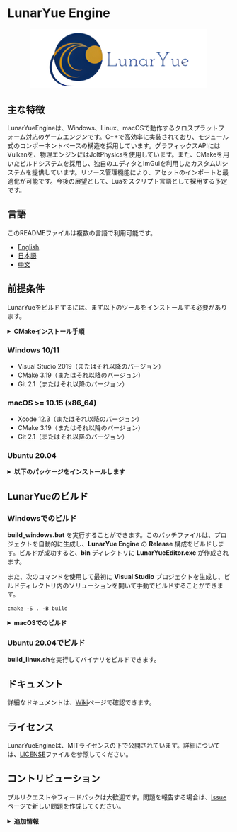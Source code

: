 ﻿# LunarYue Engine

<p align="center">
    <img src="engine/source/editor/resource/LunarYueEngine.png" width="400" alt="LunarYue Engineのロゴ">
  </a>
</p>

## 主な特徴


LunarYueEngineは、Windows、Linux、macOSで動作するクロスプラットフォーム対応のゲームエンジンです。C++で高効率に実装されており、モジュール式のコンポーネントベースの構造を採用しています。グラフィックスAPIにはVulkanを、物理エンジンにはJoltPhysicsを使用しています。また、CMakeを用いたビルドシステムを採用し、独自のエディタとImGuiを利用したカスタムUIシステムを提供しています。リソース管理機能により、アセットのインポートと最適化が可能です。今後の展望として、Luaをスクリプト言語として採用する予定です。

## 言語

このREADMEファイルは複数の言語で利用可能です。

- [English](README-en.md)
- [日本語](README.md)
- [中文](README-zh.md)

## 前提条件

LunarYueをビルドするには、まず以下のツールをインストールする必要があります。

<details>
  <summary><b>CMakeインストール手順</b></summary>
  <br>
<b>Windows:</b>

1. CMakeの公式サイト (https://cmake.org/download/) にアクセスして、Windows向けのインストーラーをダウンロードします。

2. ダウンロードしたインストーラーを実行し、CMakeをインストールします。インストール時に、「Add CMake to the system PATH for all users」オプションを選択して、CMakeがシステムのPATHに追加されるようにしてください。

3. インストールが完了したら、コマンドプロンプトを開いて、'cmake --version'コマンドを実行して、CMakeが正しくインストールされていることを確認します。このコマンドが実行されると、CMakeのバージョン情報が表示されます。

  <br>
<b>Linux:</b>

1. ターミナルを開いて、以下のコマンドを実行してCMakeをインストールします。

``` sql
Copy code
sudo apt-get update
sudo apt-get install cmake
```

2. インストールが完了したら、'cmake --version'コマンドを実行して、CMakeが正しくインストールされていることを確認します。このコマンドが実行されると、CMakeのバージョン情報が表示されます。

  <br>
<b>macOS:</b>

1. Homebrewがインストールされていない場合は、公式サイト (https://brew.sh/index_ja) の指示に従ってインストールします。

2. ターミナルを開いて、以下のコマンドを実行してCMakeをインストールします。

```
brew install cmake
```
3. インストールが完了したら、'cmake --version'コマンドを実行して、CMakeが正しくインストールされていることを確認します。このコマンドが実行されると、CMakeのバージョン情報が表示されます。

  <br>
</details>

### Windows 10/11
- Visual Studio 2019（またはそれ以降のバージョン）
- CMake 3.19（またはそれ以降のバージョン）
- Git 2.1（またはそれ以降のバージョン）

### macOS >= 10.15 (x86_64)
- Xcode 12.3（またはそれ以降のバージョン）
- CMake 3.19（またはそれ以降のバージョン）
- Git 2.1（またはそれ以降のバージョン）

### Ubuntu 20.04
<details>
  <summary><b>以下のパッケージをインストールします</b></summary>
  <br>

```
sudo apt install libxrandr-dev
sudo apt install libxrender-dev
sudo apt install libxinerama-dev
sudo apt install libxcursor-dev
sudo apt install libxi-dev
sudo apt install libglvnd-dev
sudo apt install libvulkan-dev
sudo apt install cmake
sudo apt install clang
sudo apt install libc++-dev
sudo apt install libglew-dev
sudo apt install libglfw3-dev
sudo apt install vulkan-validationlayers
sudo apt install mesa-vulkan-drivers
```

  <br>
</details>

## LunarYueのビルド

### Windowsでのビルド
**build_windows.bat** を実行することができます。このバッチファイルは、プロジェクトを自動的に生成し、**LunarYue Engine** の **Release** 構成をビルドします。ビルドが成功すると、**bin** ディレクトリに **LunarYueEditor.exe** が作成されます。

また、次のコマンドを使用して最初に **Visual Studio** プロジェクトを生成し、ビルドディレクトリ内のソリューションを開いて手動でビルドすることができます。

```
cmake -S . -B build
```

<details>
  <summary><b>macOSでのビルド</b></summary>
  <br>

> 以下のビルド手順は、x86_64の特定のハードウェアでのみテストされており、M1チップには対応していません。M1対応については後日リリース予定です。

LunarYueをコンパイルするには、最新版のXcodeがインストールされている必要があります。
次に、プロジェクトのルートディレクトリから 'cmake' を実行して、Xcodeのプロジェクトを生成します。

```
cmake -S . -B build -G "Xcode"
```
そして、次のコマンドでプロジェクトをビルドできます。
```
cmake --build build --config Release
```

また、build_macos.sh を実行してバイナリをビルドすることもできます。

  <br>
</details>

### Ubuntu 20.04でビルド
**build_linux.sh**を実行してバイナリをビルドできます。

## ドキュメント

詳細なドキュメントは、[Wiki](https://github.com/wuyukwi/LunarYueEngine/wiki)ページで確認できます。

## ライセンス

LunarYueEngineは、MITライセンスの下で公開されています。詳細については、[LICENSE](LICENSE)ファイルを参照してください。

## コントリビューション

プルリクエストやフィードバックは大歓迎です。問題を報告する場合は、[Issue](https://github.com/wuyukwi/LunarYueEngine/issues)ページで新しい問題を作成してください。

<details>
  <summary><b>追加情報</b></summary>
  <br>

## 追加情報

### Vulkan Validation Layer：検証エラー
LunarYueEditor.exeが正常に実行されるものの、デバッグ中にVulkan Validation Layer：Validation Errorという例外が報告されることがあることに気付きました。この問題は、Vulkan SDK（公式の最新バージョンで構いません）をインストールすることで解決できます。

### コンパイルデータベースの生成
`Unix Makefiles`ジェネレータが利用可能な場合、次のコマンドで`compile_commands.json`をビルドできます。`compile_commands.json`は`clangd`言語サーバに必要なファイルで、Emacsのcpp lsp-modeのバックエンドです。

Windowsの場合：

``` powershell
cmake -DCMAKE_TRY_COMPILE_TARGET_TYPE="STATIC_LIBRARY" -DCMAKE_EXPORT_COMPILE_COMMANDS=ON -S . -B compile_db_temp -G "Unix Makefiles"
copy compile_db_temp\compile_commands.json .
```

### Physics Debug Rendererの使用
現在、Physics Debug RendererはWindowsでのみ利用可能です。デバッガプロジェクトを含むソリューションを生成するには、次のコマンドを使用します。

``` powershell
cmake -S . -B build -DENABLE_PHYSICS_DEBUG_RENDERER=ON
```

注：
1. ソリューションを再生成する前に、ビルドディレクトリをクリーンしてください。以前のCMakeCacheを使用して直接再生成する際に、ビルドの問題が発生したことがあります。
2. Physics Debug Rendererは、LunarYueEditorを起動すると実行されます。両方のシーンのカメラ位置は同期されています。ただし、Physics Debug Rendererの初期カメラモードが間違っています。マウスホイールを1回下にスクロールすると、Physics Debug Rendererのカメラが正しいモードに変わります。

  <br>
</details>
